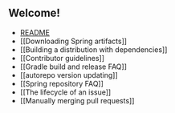 ## Welcome!

* [README](../spring-framework/#readme)
* [[Downloading Spring artifacts]]
* [[Building a distribution with dependencies]]
* [[Contributor guidelines]]
* [[Gradle build and release FAQ]]
* [[autorepo version updating]]
* [[Spring repository FAQ]]
* [[The lifecycle of an issue]]
* [[Manually merging pull requests]]